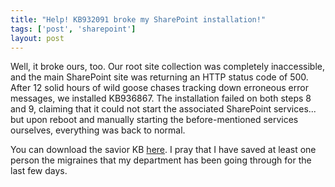 ```yaml
---
title: "Help! KB932091 broke my SharePoint installation!"
tags: ['post', 'sharepoint']
layout: post
---
```


Well, it broke ours, too. Our root site collection was completely
inaccessible, and the main SharePoint site was returning an HTTP status
code of 500. After 12 solid hours of wild goose chases tracking down
erroneous error messages, we installed KB936867. The installation failed
on both steps 8 and 9, claiming that it could not start the associated
SharePoint services... but upon reboot and manually starting the
before-mentioned services ourselves, everything was back to normal.

You can download the savior KB
[here](https://support.microsoft.com/kb/936867/). I pray that I have
saved at least one person the migraines that my department has been
going through for the last few days.
